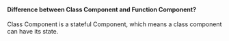#### Difference between Class Component and Function Component?
Class Component is a stateful Component, which means a class component can have its state.


